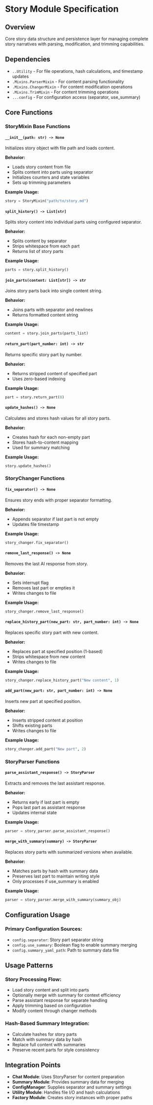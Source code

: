 # Story Module Specification

## Overview
Core story data structure and persistence layer for managing complete story narratives with parsing, modification, and trimming capabilities.

## Dependencies
- `..Utility` - For file operations, hash calculations, and timestamp updates
- `.Mixins.ParserMixin` - For content parsing functionality
- `.Mixins.ChangerMixin` - For content modification operations
- `.Mixins.TrimMixin` - For content trimming operations
- `...config` - For configuration access (separator, use_summary)

## Core Functions

### StoryMixin Base Functions

#### `__init__(path: str) -> None`
Initializes story object with file path and loads content.

**Behavior:**
- Loads story content from file
- Splits content into parts using separator
- Initializes counters and state variables
- Sets up trimming parameters

**Example Usage:**
```python
story = StoryMixin("path/to/story.md")
```

#### `split_history() -> List[str]`
Splits story content into individual parts using configured separator.

**Behavior:**
- Splits content by separator
- Strips whitespace from each part
- Returns list of story parts

**Example Usage:**
```python
parts = story.split_history()
```

#### `join_parts(content: List[str]) -> str`
Joins story parts back into single content string.

**Behavior:**
- Joins parts with separator and newlines
- Returns formatted content string

**Example Usage:**
```python
content = story.join_parts(parts_list)
```

#### `return_part(part_number: int) -> str`
Returns specific story part by number.

**Behavior:**
- Returns stripped content of specified part
- Uses zero-based indexing

**Example Usage:**
```python
part = story.return_part(0)
```

#### `update_hashes() -> None`
Calculates and stores hash values for all story parts.

**Behavior:**
- Creates hash for each non-empty part
- Stores hash-to-content mapping
- Used for summary matching

**Example Usage:**
```python
story.update_hashes()
```

### StoryChanger Functions

#### `fix_separator() -> None`
Ensures story ends with proper separator formatting.

**Behavior:**
- Appends separator if last part is not empty
- Updates file timestamp

**Example Usage:**
```python
story_changer.fix_separator()
```

#### `remove_last_response() -> None`
Removes the last AI response from story.

**Behavior:**
- Sets interrupt flag
- Removes last part or empties it
- Writes changes to file

**Example Usage:**
```python
story_changer.remove_last_response()
```

#### `replace_history_part(new_part: str, part_number: int) -> None`
Replaces specific story part with new content.

**Behavior:**
- Replaces part at specified position (1-based)
- Strips whitespace from new content
- Writes changes to file

**Example Usage:**
```python
story_changer.replace_history_part("New content", 1)
```

#### `add_part(new_part: str, part_number: int) -> None`
Inserts new part at specified position.

**Behavior:**
- Inserts stripped content at position
- Shifts existing parts
- Writes changes to file

**Example Usage:**
```python
story_changer.add_part("New part", 2)
```

### StoryParser Functions

#### `parse_assistant_response() -> StoryParser`
Extracts and removes the last assistant response.

**Behavior:**
- Returns early if last part is empty
- Pops last part as assistant response
- Updates internal state

**Example Usage:**
```python
parser = story_parser.parse_assistant_response()
```

#### `merge_with_summary(summary) -> StoryParser`
Replaces story parts with summarized versions when available.

**Behavior:**
- Matches parts by hash with summary data
- Preserves last part to maintain writing style
- Only processes if use_summary is enabled

**Example Usage:**
```python
parser = story_parser.merge_with_summary(summary_obj)
```

## Configuration Usage

### Primary Configuration Sources:
- `config.separator`: Story part separator string
- `config.use_summary`: Boolean flag to enable summary merging
- `config.summary_yaml_path`: Path to summary data file

## Usage Patterns

### Story Processing Flow:
- Load story content and split into parts
- Optionally merge with summary for context efficiency
- Parse assistant response for separate handling
- Apply trimming based on configuration
- Modify content through changer methods

### Hash-Based Summary Integration:
- Calculate hashes for story parts
- Match with summary data by hash
- Replace full content with summaries
- Preserve recent parts for style consistency

## Integration Points

- **Chat Module**: Uses StoryParser for content preparation
- **Summary Module**: Provides summary data for merging
- **ConfigManager**: Supplies separator and summary settings
- **Utility Module**: Handles file I/O and hash calculations
- **Factory Module**: Creates story instances with proper paths

